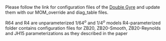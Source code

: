 Please follow the link for configuration files of the [Double Gyre](https://github.com/NOAA-GFDL/MOM6-examples/tree/dev/gfdl/ocean_only/double_gyre) and update them with our MOM_override and diag_table files.

R64 and R4 are unparameterized $1/64^o$ and $1/4^o$ models
R4-parameterized folder contains configuration files for ZB20, ZB20-Smooth, ZB20-Reynolds and JH15 parameterizations as they described in the paper